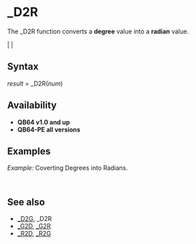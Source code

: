 # _D2R

The _D2R function converts a **degree** value into a **radian** value.

  

|  |

## Syntax

*result* = _D2R(*num*)
  

## Availability

* **QB64 v1.0 and up**
* **QB64-PE all versions**

  

## Examples

*Example:* Coverting Degrees into Radians.

``` [INPUT](INPUT.md) "Give me an angle in Degrees ", D R = _D2R(D) [PRINT](PRINT.md) "That angle in Radians is "; R  
```

``` Give me an angle in Degrees 60 That angle in Radians is 1.047198  
```

  

## See also

* [_D2G](_D2G.md), _D2R
* [_G2D](_G2D.md), [_G2R](_G2R.md)
* [_R2D](_R2D.md), [_R2G](_R2G.md)

  
